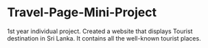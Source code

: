 # Travel-Page-Mini-Project
1st year individual project.
Created a website that displays Tourist destination in Sri Lanka. It contains all the well-known tourist places.
